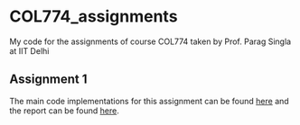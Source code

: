 # COL774_assignments
My code for the assignments of course COL774 taken by Prof. Parag Singla at IIT Delhi

## Assignment 1

The main code implementations for this assignment can be found [here](./assignment1/) and the report can be found [here](./assignment1/COL774_ass1_report.pdf).
